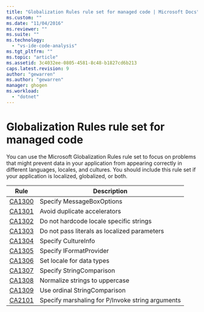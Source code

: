 ```yaml
---
title: "Globalization Rules rule set for managed code | Microsoft Docs"
ms.custom: ""
ms.date: "11/04/2016"
ms.reviewer: ""
ms.suite: ""
ms.technology: 
  - "vs-ide-code-analysis"
ms.tgt_pltfrm: ""
ms.topic: "article"
ms.assetid: 3c4032ee-0805-4581-8c48-b1827cd6b213
caps.latest.revision: 9
author: "gewarren"
ms.author: "gewarren"
manager: ghogen
ms.workload: 
  - "dotnet"
---
```

# Globalization Rules rule set for managed code
You can use the Microsoft Globalization Rules rule set to focus on problems that might prevent data in your application from appearing correctly in different languages, locales, and cultures. You should include this rule set if your application is localized, globalized, or both.  
  
|Rule|Description|  
|----------|-----------------|  
|[CA1300](../code-quality/ca1300-specify-messageboxoptions.md)|Specify MessageBoxOptions|  
|[CA1301](../code-quality/ca1301-avoid-duplicate-accelerators.md)|Avoid duplicate accelerators|  
|[CA1302](../code-quality/ca1302-do-not-hardcode-locale-specific-strings.md)|Do not hardcode locale specific strings|  
|[CA1303](../code-quality/ca1303-do-not-pass-literals-as-localized-parameters.md)|Do not pass literals as localized parameters|  
|[CA1304](../code-quality/ca1304-specify-cultureinfo.md)|Specify CultureInfo|  
|[CA1305](../code-quality/ca1305-specify-iformatprovider.md)|Specify IFormatProvider|  
|[CA1306](../code-quality/ca1306-set-locale-for-data-types.md)|Set locale for data types|  
|[CA1307](../code-quality/ca1307-specify-stringcomparison.md)|Specify StringComparison|  
|[CA1308](../code-quality/ca1308-normalize-strings-to-uppercase.md)|Normalize strings to uppercase|  
|[CA1309](../code-quality/ca1309-use-ordinal-stringcomparison.md)|Use ordinal StringComparison|  
|[CA2101](../code-quality/ca2101-specify-marshaling-for-p-invoke-string-arguments.md)|Specify marshaling for P/Invoke string arguments|
